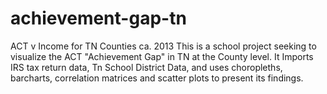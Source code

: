 # achievement-gap-tn
ACT v Income for TN Counties ca. 2013
     This is a school project seeking to visualize the ACT "Achievement Gap" in TN at the County level.
     It Imports IRS tax return data, Tn School District Data, and uses choropleths, barcharts, correlation matrices and scatter plots to present its findings. 
